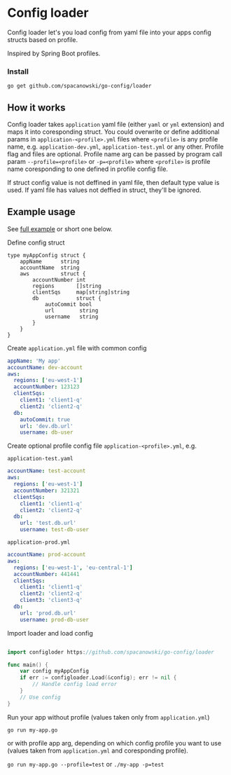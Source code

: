 # Config loader

Config loader let's you load config from yaml file into your apps config structs based on profile.

Inspired by Spring Boot profiles.

### Install

```
go get github.com/spacanowski/go-config/loader
```

## How it works

Config loader takes `application` yaml file (either `yaml` or `yml` extension) and maps it into coresponding struct. You could overwrite or define additional params in `application-<profile>.yml` files where `<profile>` is any profile name, e.g. `application-dev.yml`, `application-test.yml` or any other. Profile flag and files are optional. Profile name arg can be passed by program call param `--profile=<profile>` or `-p=<profile>` where `<profile>` is profile name coresponding to one defined in profile config file.

If struct config value is not deffined in yaml file, then default type value is used. If yaml file has values not deffied in struct, they'll be ignored.

## Example usage

See [full example](example) or short one below.

Define config struct

```golang
type myAppConfig struct {
    appName      string
    accountName  string
    aws          struct {
        accountNumber int
        regions       []string
        clientSqs     map[string]string
        db            struct {
            autoCommit bool
            url        string
            username   string
        }
    }
}
```

Create `application.yml` file with common config

```yaml
appName: 'My app'
accountName: dev-account
aws:
  regions: ['eu-west-1']
  accountNumber: 123123
  clientSqs:
    client1: 'client1-q'
    client2: 'client2-q'
  db:
    autoCommit: true
    url: 'dev.db.url'
    username: db-user
```

Create optional profile config file `application-<profile>.yml`, e.g.

`application-test.yaml`
```yaml
accountName: test-account
aws:
  regions: ['eu-west-1']
  accountNumber: 321321
  clientSqs:
    client1: 'client1-q'
    client2: 'client2-q'
  db:
    url: 'test.db.url'
    username: test-db-user
```

`application-prod.yml`
```yml
accountName: prod-account
aws:
  regions: ['eu-west-1', 'eu-central-1']
  accountNumber: 441441
  clientSqs:
    client1: 'client1-q'
    client2: 'client2-q'
    client3: 'client3-q'
  db:
    url: 'prod.db.url'
    username: prod-db-user
```

Import loader and load config

```go

import configloder https://github.com/spacanowski/go-config/loader

func main() {
    var config myAppConfig
    if err := configloader.Load(&config); err != nil {
        // Handle config load error
    }
    // Use config
}
```

Run your app without profile (values taken only from `application.yml`)

`go run my-app.go`

or with profile app arg, depending on which config profile you want to use (values taken from `application.yml` and coresponding profile).

`go run my-app.go --profile=test`
or
`./my-app -p=test`
